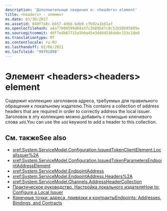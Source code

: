 ```yaml
---
description: 'Дополнительные сведения о: <headers> element'
title: <headers> - элемент
ms.date: 03/30/2017
ms.assetid: 040f7a8c-bb57-4db6-bdb0-cfb92a1b01af
ms.openlocfilehash: a4a77b04599d68a3fc2b89b47c8c52b58b05699e
ms.sourcegitcommit: ddf7edb67715a5b9a45e3dd44536dabc153c1de0
ms.translationtype: MT
ms.contentlocale: ru-RU
ms.lasthandoff: 02/06/2021
ms.locfileid: "99791898"
---
```

# <a name="headers-element"></a><span data-ttu-id="1e175-103">Элемент \<headers></span><span class="sxs-lookup"><span data-stu-id="1e175-103">\<headers> element</span></span>

<span data-ttu-id="1e175-104">Содержит коллекцию заголовков адреса, требуемых для правильного обращения к локальному издателю.</span><span class="sxs-lookup"><span data-stu-id="1e175-104">This contains a collection of address headers that are required in order to correctly address the local issuer.</span></span> <span data-ttu-id="1e175-105">Заголовок в эту коллекцию можно добавить с помощью ключевого слова `add`.</span><span class="sxs-lookup"><span data-stu-id="1e175-105">You can use the `add` keyword to add a header to this collection.</span></span>  
  
## <a name="see-also"></a><span data-ttu-id="1e175-106">См. также</span><span class="sxs-lookup"><span data-stu-id="1e175-106">See also</span></span>

- <xref:System.ServiceModel.Configuration.IssuedTokenClientElement.LocalIssuer%2A>
- <xref:System.ServiceModel.Configuration.IssuedTokenParametersEndpointAddressElement>
- <xref:System.ServiceModel.EndpointAddress>
- <xref:System.ServiceModel.EndpointAddress.Headers%2A>
- <xref:System.ServiceModel.Channels.AddressHeaderCollection>
- [<span data-ttu-id="1e175-107">Практическое руководство. Настройка локального издателя</span><span class="sxs-lookup"><span data-stu-id="1e175-107">How to: Configure a Local Issuer</span></span>](../../../wcf/feature-details/how-to-configure-a-local-issuer.md)
- [<span data-ttu-id="1e175-108">Конечные точки: адреса, привязки и контракты</span><span class="sxs-lookup"><span data-stu-id="1e175-108">Endpoints: Addresses, Bindings, and Contracts</span></span>](../../../wcf/feature-details/endpoints-addresses-bindings-and-contracts.md)
